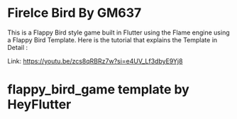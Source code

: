 # FireIce Bird By GM637

This is a Flappy Bird style game built in Flutter using the Flame engine using a Flappy Bird Template. Here is the tutorial that explains the Template in Detail :

Link: https://youtu.be/zcs8qRBRz7w?si=e4UV_Lf3dbyE9Yj8

# flappy_bird_game template by HeyFlutter

